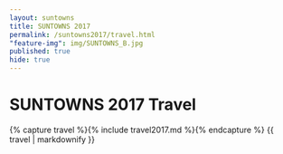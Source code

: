 ```yaml
---
layout: suntowns
title: SUNTOWNS 2017
permalink: /suntowns2017/travel.html
"feature-img": img/SUNTOWNS_B.jpg
published: true
hide: true
---
```


# SUNTOWNS 2017 Travel

{% capture travel %}{% include travel2017.md %}{% endcapture %}
{{ travel | markdownify }}
